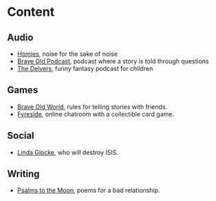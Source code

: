 # Content
## Audio
- [Homies](), noise for the sake of noise
- [Brave Old Podcast](), podcast where a story is told through questions
- [The Delvers](), funny fantasy podcast for children

## Games
- [Brave Old World](), rules for telling stories with friends.
- [Fyreside](), online chatroom with a collectible card game.

## Social
- [Linda Glocke](), who will destroy ISIS.

## Writing
- [Psalms to the Moon](), poems for a bad relationship.
